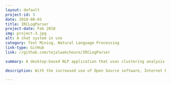 ```yaml
---
layout: default
project-id: 3
date: 2018-08-01
title: IRCLogParser
project-date: Feb 2018
img: project-3.jpg
alt: A chat system in use
category: Text Mining, Natural Language Processing
link-type: GitHub
link: //github.com/tejalwakchoure/IRCLogParser

summary: A desktop-based NLP application that uses clustering analysis and inferential modelling to study user interactions on different levels on the Ubuntu IRC networking service by modelling aggregate graphs, temporal graphs, and heat maps.

description: With the increased use of Open Source software, Internet Relay Chats (IRC) has become a popular form of synchronous communication. The primary objective of this study was to track the development of the Ubuntu IRC forum community over time and examine the dynamically changing participation patterns to delineate substructures and calculate the frequency of topics discussed in the network. Among other forms of computer-mediated communication, it is interesting to examine IRC’s because “people who are located in geographically distant locales...who might otherwise never come into contact, can engage in real-time interactions” [9]. <br /> <br /> Our analysis aims to  <br /> - Enable the construction of a community model for information flow. This can help implement collaborative learning tools to assist and assess knowledge transfer in online communities and filter messages to split participants into different groups for greater efficiency. <br /> We provided a new perspective on the network skeleton that helped generalize the pattern of relationships. We relied on the Natural Language Processing (NLP) approaches of reply structure and word context for studying linguistic behaviour and extracting a social network, followed by Gephi for clustering analysis and inferential modelling. <br /> - Benefit Open Source developers and the learning community by capturing the topic-wise rate of discussion by experts. For example, large quantities of information flow leading to increasing traffic on a particular link can enable us to leverage the popularity of a concept by mining linguistic patterns to motivate other groups. Participants are often subjected to long wait times until experts are available to resolve their queries, increasing the possibility that the question gets buried under others. We aim to reduce this loss of information exchange by identifying the times of day when queries are most likely to be resolved. Detecting the distinct topics that IRC users converse about can also help match users to appropriate chat rooms, optimizing chat queries, and tracking topic changes within the channel. <br /> I incorporated the approach into a user-operated and administrator-operated, python-based message analysis application for chat topic detection in experts’ messages, thereby increasing the efficiency and ease of usage of the forum by non-experts substantially.

---
```

